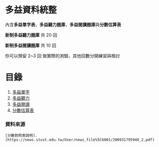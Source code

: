 # 多益資料統整

內含**多益單字表**，**多益聽力題庫**，**多益閱讀題庫**與**分數估算表**

**新制多益聽力題庫** 共 20 回

**新制多益閱讀題庫** 共 10 回

你可以預留 2~3 回 做實際的測驗，其他回數分開練習與檢討 

# 目錄

1. [多益單字](多益單字)
2. [多益聽力](多益聽力)
3. [多益閱讀](多益閱讀)
4. [分數估算表](分數估算表.pdf)

### 資料來源
    [分數對照表說明].(https://news.stust.edu.tw/User/news_file%5C6001/200931795940_2.pdf)
